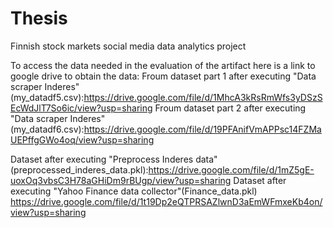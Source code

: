 # Thesis
Finnish stock markets social media data analytics project

To access the data needed in the evaluation of the artifact here is a link to google drive to obtain the data:
Froum dataset part 1 after executing "Data scraper Inderes" (my_datadf5.csv):https://drive.google.com/file/d/1MhcA3kRsRmWfs3yDSzSEcWdJlT7So6ic/view?usp=sharing
Froum dataset part 2 after executing "Data scraper Inderes" (my_datadf6.csv):https://drive.google.com/file/d/19PFAnifVmAPPsc14FZMaUEPffgGWo4oq/view?usp=sharing

Dataset after executing "Preprocess Inderes data" (preprocessed_inderes_data.pkl):https://drive.google.com/file/d/1mZ5gE-uoxOq3vbsC3H78aGHiDm9rBUgp/view?usp=sharing
Dataset after executing "Yahoo Finance data collector"(Finance_data.pkl) https://drive.google.com/file/d/1t19Dp2eQTPRSAZlwnD3aEmWFmxeKb4on/view?usp=sharing
